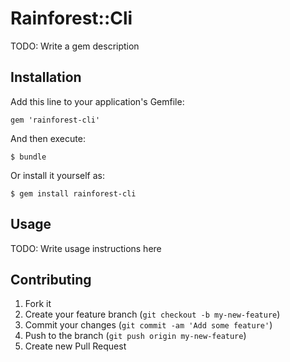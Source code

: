# Rainforest::Cli

TODO: Write a gem description

## Installation

Add this line to your application's Gemfile:

    gem 'rainforest-cli'

And then execute:

    $ bundle

Or install it yourself as:

    $ gem install rainforest-cli

## Usage

TODO: Write usage instructions here

## Contributing

1. Fork it
2. Create your feature branch (`git checkout -b my-new-feature`)
3. Commit your changes (`git commit -am 'Add some feature'`)
4. Push to the branch (`git push origin my-new-feature`)
5. Create new Pull Request
